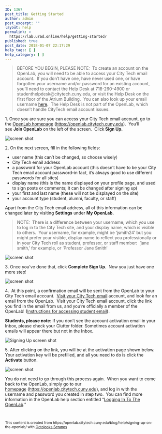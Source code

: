 ```yaml
---
ID: 1367
post_title: Getting Started
author: admin
post_excerpt: ""
layout: help
permalink: >
  https://lab.urad.online/help/getting-started/
published: true
post_date: 2018-01-07 22:17:29
help_tags: [ ]
help_category: [ ]
---
```

<div>
            <blockquote><p>BEFORE YOU BEGIN, PLEASE NOTE: &nbsp;To create an account on the OpenLab, you will need to be able to access your City Tech email account. &nbsp;If you don&rsquo;t have one, have never used one, or have forgotten your username and/or password for an existing account, you&rsquo;ll need to contact the Help Desk at 718-260-4900 or studenthelpdesk@citytech.cuny.edu, or visit the Help Desk on the first floor of the Atrium Building.&nbsp; You can also look up your email username <a href="http://cis.citytech.cuny.edu/Student/it_student_findemail.aspx">here</a>.&nbsp; The Help Desk is not part of the OpenLab, which doesn&rsquo;t handle CityTech email account issues.</p></blockquote>
<p>1. Once you are sure you can access your City Tech email account, go to the&nbsp;<a href="http://https://openlab.citytech.cuny.edu">OpenLab homepage</a>&nbsp;(<a href="https://openlab.citytech.cuny.edu">https://openlab.citytech.cuny.edu</a>).&nbsp;&nbsp;You&rsquo;ll see&nbsp;<strong>Join OpenLab</strong>&nbsp;on the left of the screen. &nbsp;Click<strong>&nbsp;Sign Up.</strong></p>
<p><img class="alignnone wp-image-36128 size-full" src="https://openlab.citytech.cuny.edu/wp-content/uploads/2012/08/signing_up_1_v2.png" alt="screen shot"/></p>
<p>2. On the next screen, fill in the following fields:</p>
<ul><li>user name (this can&rsquo;t be changed, so choose wisely)</li>
<li>City Tech email address</li>
<li>a password for your OpenLab account (this doesn&rsquo;t have to be your City Tech email account password&ndash;in fact, it&rsquo;s always good to use different passwords for all sites)</li>
<li>display name (this is the name displayed on your profile page, and used to sign posts or comments; it can be changed after signing up)</li>
<li>your first and last name (these will not be displayed on the site)</li>
<li>your account type (student, alumni, faculty, or staff)</li>
</ul><p>Apart from the City Tech email address, all of this information can be changed later by visiting&nbsp;<strong>Settings</strong> under&nbsp;<strong>My OpenLab</strong>.</p>
<blockquote><p>NOTE: &nbsp;There is a difference between your username, which you use to log in to the City Tech site, and your display name, which is visible to others. &nbsp;Your username, for example, might be &lsquo;jsmith24&rsquo; but you might prefer your visible, display name to reflect you professionally or in your City Tech roll as student, professor, or staff member: &nbsp;&lsquo;jane smith,&rsquo; for example, or &lsquo;Professor Jane Smith&rsquo;<a name="email" id="email" href="https://openlab.citytech.cuny.edu/blog/help/signing-up-on-the-openlab/"></a></p></blockquote>
<p><img class="alignnone wp-image-36130 size-full" src="https://openlab.citytech.cuny.edu/wp-content/uploads/2012/08/signing_up_2_v3.png" alt="screen shot"/></p>
<p>3. Once you&rsquo;ve done that, click&nbsp;<strong>Complete Sign Up</strong>.&nbsp; Now you just have one more step!</p>
<p><img class="alignnone wp-image-36131 size-full" src="https://openlab.citytech.cuny.edu/wp-content/uploads/2012/08/signing_up_3_v2.png" alt="screen shot"/></p>
<p>4. &nbsp;At this point, a confirmation email will be sent from the OpenLab to your City Tech email account. &nbsp;<a href="https://login.microsoftonline.com/login.srf?wa=wsignin1.0&amp;rpsnv=2&amp;ct=1377636614&amp;rver=6.1.6206.0&amp;wp=MBI_KEY&amp;wreply=https:%2F%2Fwww.outlook.com%2Fowa%2F&amp;id=260563&amp;whr=mail.citytech.cuny.edu&amp;CBCXT=out">Visit your City Tech email</a> account, and look for an email from the OpenLab.&nbsp;&nbsp;Visit your City Tech email account, click the link you find in the email from us, and you&rsquo;re officially a member of the OpenLab! (<a title="Accessing your City Tech email (for students)" href="https://openlab.citytech.cuny.edu/blog/help/accessing-your-city-tech-email-for-students/">Instructions for accessing student email</a>).</p>
<p><strong>Students, please note</strong>: If you don&rsquo;t see the account activation email in your Inbox, please check your Clutter folder. Sometimes account activation emails will appear there but not in the Inbox.</p>
<p><img class="alignnone wp-image-8788 size-full" src="https://openlab.citytech.cuny.edu/wp-content/uploads/2012/08/Signing_Up_4.jpg" alt="Signing Up screen shot"/></p>
<p>5. After clicking on the link, you will be at the activation page shown below.&nbsp; Your activation key will be prefilled, and all you need to do is click the <strong>Activate</strong> button.</p>
<p><img class="alignnone wp-image-43490 size-full" src="https://openlab.citytech.cuny.edu/wp-content/uploads/2012/08/signing_up_4.png" alt="screen shot"/></p>
<p>You do not need to go through this process again. &nbsp;When you want to come back to the OpenLab, simply go to our<a href="http://https://openlab.citytech.cuny.edu"> homepage</a>&nbsp;(<a href="https://openlab.citytech.cuny.edu">https://openlab.citytech.cuny.edu</a>), and log in with the username and password you created in step two. &nbsp;You can find more information in the OpenLab help section entitled &ldquo;<a href="https://openlab.citytech.cuny.edu/blog/help/logging-in-to-the-openlab/">Logging In To The OpenLab</a>.&rdquo;</p>
<p>&nbsp;</p>
                    </div><p><small>This content is created from https://openlab.citytech.cuny.edu/blog/help/signing-up-on-the-openlab/ with <a href='https://codecanyon.net/item/scrapes-web-scraper-plugin-for-wordpress/18918857?ref=Octolooks'>Octolooks Scrapes</a></small></p>